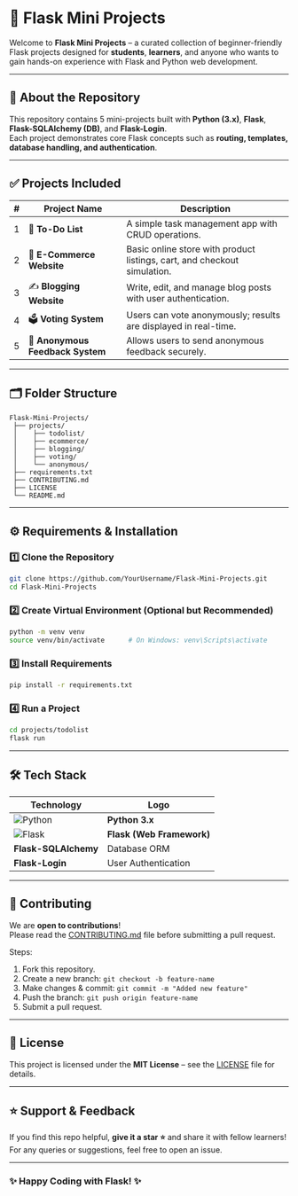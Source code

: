 # 🐍 Flask Mini Projects

Welcome to **Flask Mini Projects** – a curated collection of beginner-friendly Flask projects designed for **students**, **learners**, and anyone who wants to gain hands-on experience with Flask and Python web development.

---

## 📌 About the Repository

This repository contains 5 mini-projects built with **Python (3.x)**, **Flask**, **Flask-SQLAlchemy (DB)**, and **Flask-Login**.  
Each project demonstrates core Flask concepts such as **routing, templates, database handling, and authentication**.

---

## ✅ Projects Included

| # | Project Name | Description |
|---|-------------|-------------|
| 1 | 📝 **To-Do List** | A simple task management app with CRUD operations. |
| 2 | 🛒 **E-Commerce Website** | Basic online store with product listings, cart, and checkout simulation. |
| 3 | ✍️ **Blogging Website** | Write, edit, and manage blog posts with user authentication. |
| 4 | 🗳 **Voting System** | Users can vote anonymously; results are displayed in real-time. |
| 5 | 👤 **Anonymous Feedback System** | Allows users to send anonymous feedback securely. |

---

## 🗂 Folder Structure

```
Flask-Mini-Projects/
 ├── projects/
 │    ├── todolist/
 │    ├── ecommerce/
 │    ├── blogging/
 │    ├── voting/
 │    └── anonymous/
 ├── requirements.txt
 ├── CONTRIBUTING.md
 ├── LICENSE
 └── README.md
```

---

## ⚙️ Requirements & Installation

### **1️⃣ Clone the Repository**
```bash
git clone https://github.com/YourUsername/Flask-Mini-Projects.git
cd Flask-Mini-Projects
```

### **2️⃣ Create Virtual Environment (Optional but Recommended)**
```bash
python -m venv venv
source venv/bin/activate      # On Windows: venv\Scripts\activate
```

### **3️⃣ Install Requirements**
```bash
pip install -r requirements.txt
```

### **4️⃣ Run a Project**
```bash
cd projects/todolist
flask run
```

---

## 🛠 Tech Stack

| Technology | Logo |
|------------|------|
| ![Python](https://www.python.org/static/community_logos/python-logo-master-v3-TM.png) | **Python 3.x** |
| ![Flask](https://flask.palletsprojects.com/en/2.0.x/_images/flask-logo.png) | **Flask (Web Framework)** |
| **Flask-SQLAlchemy** | Database ORM |
| **Flask-Login** | User Authentication |

---

## 🤝 Contributing

We are **open to contributions**!  
Please read the [CONTRIBUTING.md](CONTRIBUTING.md) file before submitting a pull request.

Steps:
1. Fork this repository.
2. Create a new branch: `git checkout -b feature-name`
3. Make changes & commit: `git commit -m "Added new feature"`
4. Push the branch: `git push origin feature-name`
5. Submit a pull request.

---

## 📜 License

This project is licensed under the **MIT License** – see the [LICENSE](LICENSE) file for details.

---

## ⭐ Support & Feedback

If you find this repo helpful, **give it a star ⭐** and share it with fellow learners!  
For any queries or suggestions, feel free to open an issue.

---

### ✨ Happy Coding with Flask! ✨

